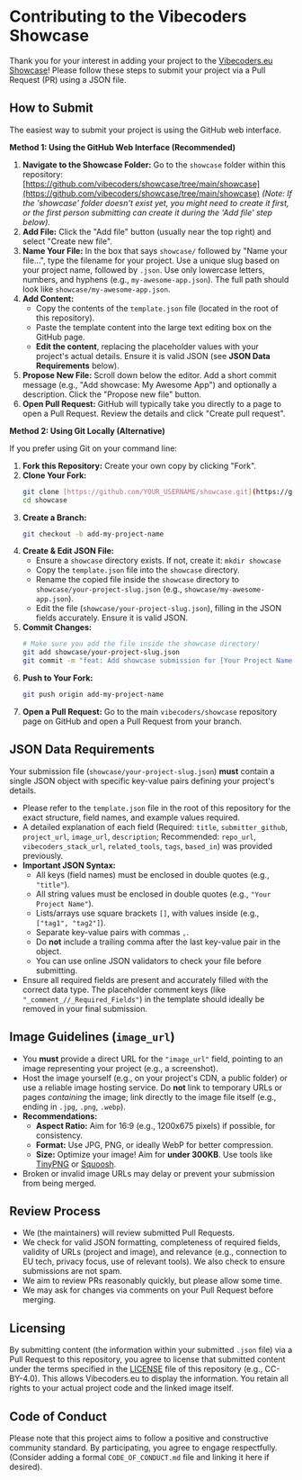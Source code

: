 # Contributing to the Vibecoders Showcase

Thank you for your interest in adding your project to the [Vibecoders.eu Showcase](https://vibecoders.eu/showcase)! Please follow these steps to submit your project via a Pull Request (PR) using a JSON file.

## How to Submit

The easiest way to submit your project is using the GitHub web interface.

**Method 1: Using the GitHub Web Interface (Recommended)**

1.  **Navigate to the Showcase Folder:** Go to the `showcase` folder within this repository: [https://github.com/vibecoders/showcase/tree/main/showcase](https://github.com/vibecoders/showcase/tree/main/showcase)
    *(Note: If the 'showcase' folder doesn't exist yet, you might need to create it first, or the first person submitting can create it during the 'Add file' step below).*
2.  **Add File:** Click the "Add file" button (usually near the top right) and select "Create new file".
3.  **Name Your File:** In the box that says `showcase/` followed by "Name your file...", type the filename for your project. Use a unique slug based on your project name, followed by `.json`. Use only lowercase letters, numbers, and hyphens (e.g., `my-awesome-app.json`). The full path should look like `showcase/my-awesome-app.json`.
4.  **Add Content:**
    * Copy the contents of the `template.json` file (located in the root of this repository).
    * Paste the template content into the large text editing box on the GitHub page.
    * **Edit the content**, replacing the placeholder values with your project's actual details. Ensure it is valid JSON (see **JSON Data Requirements** below).
5.  **Propose New File:** Scroll down below the editor. Add a short commit message (e.g., "Add showcase: My Awesome App") and optionally a description. Click the "Propose new file" button.
6.  **Open Pull Request:** GitHub will typically take you directly to a page to open a Pull Request. Review the details and click "Create pull request".

**Method 2: Using Git Locally (Alternative)**

If you prefer using Git on your command line:

1.  **Fork this Repository:** Create your own copy by clicking "Fork".
2.  **Clone Your Fork:**
    ```bash
    git clone [https://github.com/YOUR_USERNAME/showcase.git](https://github.com/YOUR_USERNAME/showcase.git)
    cd showcase
    ```
3.  **Create a Branch:**
    ```bash
    git checkout -b add-my-project-name
    ```
4.  **Create & Edit JSON File:**
    * Ensure a `showcase` directory exists. If not, create it: `mkdir showcase`
    * Copy the `template.json` file into the `showcase` directory.
    * Rename the copied file inside the `showcase` directory to `showcase/your-project-slug.json` (e.g., `showcase/my-awesome-app.json`).
    * Edit the file (`showcase/your-project-slug.json`), filling in the JSON fields accurately. Ensure it is valid JSON.
5.  **Commit Changes:**
    ```bash
    # Make sure you add the file inside the showcase directory!
    git add showcase/your-project-slug.json
    git commit -m "feat: Add showcase submission for [Your Project Name]"
    ```
6.  **Push to Your Fork:**
    ```bash
    git push origin add-my-project-name
    ```
7.  **Open a Pull Request:** Go to the main `vibecoders/showcase` repository page on GitHub and open a Pull Request from your branch.

## JSON Data Requirements

Your submission file (`showcase/your-project-slug.json`) **must** contain a single JSON object with specific key-value pairs defining your project's details.

* Please refer to the `template.json` file in the root of this repository for the exact structure, field names, and example values required.
* A detailed explanation of each field (Required: `title`, `submitter_github`, `project_url`, `image_url`, `description`; Recommended: `repo_url`, `vibecoders_stack_url`, `related_tools`, `tags`, `based_in`) was provided previously.
* **Important JSON Syntax:**
    * All keys (field names) must be enclosed in double quotes (e.g., `"title"`).
    * All string values must be enclosed in double quotes (e.g., `"Your Project Name"`).
    * Lists/arrays use square brackets `[]`, with values inside (e.g., `["tag1", "tag2"]`).
    * Separate key-value pairs with commas `,`.
    * Do **not** include a trailing comma after the last key-value pair in the object.
    * You can use online JSON validators to check your file before submitting.
* Ensure all required fields are present and accurately filled with the correct data type. The placeholder comment keys (like `"_comment_//_Required_Fields"`) in the template should ideally be removed in your final submission.

## Image Guidelines (`image_url`)

* You **must** provide a direct URL for the `"image_url"` field, pointing to an image representing your project (e.g., a screenshot).
* Host the image yourself (e.g., on your project's CDN, a public folder) or use a reliable image hosting service. Do **not** link to temporary URLs or pages *containing* the image; link directly to the image file itself (e.g., ending in `.jpg`, `.png`, `.webp`).
* **Recommendations:**
    * **Aspect Ratio:** Aim for 16:9 (e.g., 1200x675 pixels) if possible, for consistency.
    * **Format:** Use JPG, PNG, or ideally WebP for better compression.
    * **Size:** Optimize your image! Aim for **under 300KB**. Use tools like [TinyPNG](https://tinypng.com/) or [Squoosh](https://squoosh.app/).
* Broken or invalid image URLs may delay or prevent your submission from being merged.

## Review Process

* We (the maintainers) will review submitted Pull Requests.
* We check for valid JSON formatting, completeness of required fields, validity of URLs (project and image), and relevance (e.g., connection to EU tech, privacy focus, use of relevant tools). We also check to ensure submissions are not spam.
* We aim to review PRs reasonably quickly, but please allow some time.
* We may ask for changes via comments on your Pull Request before merging.

## Licensing

By submitting content (the information within your submitted `.json` file) via a Pull Request to this repository, you agree to license that submitted content under the terms specified in the [LICENSE](LICENSE) file of this repository (e.g., CC-BY-4.0). This allows Vibecoders.eu to display the information. You retain all rights to your actual project code and the linked image itself.

## Code of Conduct

Please note that this project aims to follow a positive and constructive community standard. By participating, you agree to engage respectfully. (Consider adding a formal `CODE_OF_CONDUCT.md` file and linking it here if desired).
